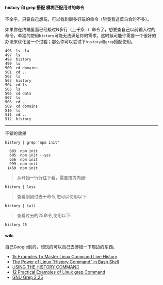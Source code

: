 #### history 和 grep 搭配 模糊匹配用过的命令

不全乎，只要自己想玩，可以找到很多好玩的命令（毕竟我这菜鸟会的不多）。

如果你在终端里面已经敲过N多行（上千条+）命令了，想要查自己以前输入过的命令，单独的使用`history`可能无法满足你的需求，这时候可能你需要一个很好的办法来优化这一个过程；那么你可以尝试下`history`和`grep`搭配使用。

```
496  ls -la
497  ls
498  history
499  ls
500  cd domains
501  cd ..
502  ls
503  history
504  cd ls
505  ls
506  cd data
507  ls
508  cd ..
509  cd domains
510  ls
511  cd ..
512  history
```

---

不错的效果

`history | grep 'npm init'`

```
  603  npm init
  605  npm init --yes
  656  npm init
  999  npm init
 1459  npm init
```


> 从开始一行行往下看，需要按方向键:

```
history | less
```

> 查看刚刚过去十命令,您可以使用以下:

```
history | tail
```

> 查看过去的25命令,使用以下:

```
history 25
```


#### wiki

自己Google到的，想玩的可以自己去涉猎一下周边的东西。

- [15 Examples To Master Linux Command Line History](http://www.thegeekstuff.com/2008/08/15-examples-to-master-linux-command-line-history)
- [The Power of Linux “History Command” in Bash Shell](http://www.tecmint.com/history-command-examples/)
- [USING THE HISTORY COMMAND](https://mediatemple.net/community/products/dv/204404624/using-the-history-command)
- [12 Practical Examples of Linux grep Command](http://www.tecmint.com/12-practical-examples-of-linux-grep-command/)
- [GNU Grep 2.25](http://www.gnu.org/software/grep/manual/grep.html)
